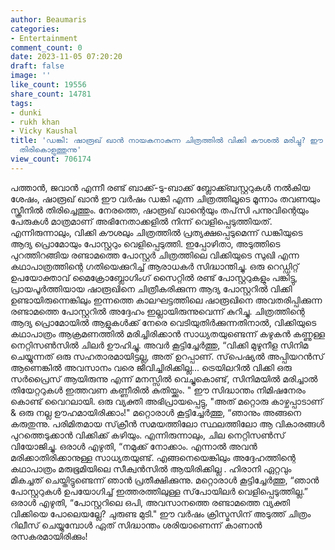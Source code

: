 ```yaml
---
author: Beaumaris
categories:
- Entertainment
comment_count: 0
date: 2023-11-05 07:20:20
draft: false
image: ''
like_count: 19556
share_count: 14781
tags:
- dunki
- rukh khan
- Vicky Kaushal
title: 'ഡങ്കി: ഷാരൂഖ് ഖാൻ നായകനാകുന്ന ചിത്രത്തിൽ വിക്കി കൗശൽ മരിച്ചു? ഈ പോസ്റ്റ് ഊഹാപോഹങ്ങൾക്ക്
  തിരികൊളുത്തുന്നു'
view_count: 706174
---
```


പത്താൻ, ജവാൻ എന്നീ രണ്ട് ബാക്ക്-ടു-ബാക്ക് ബ്ലോക്ക്ബസ്റ്ററുകൾ നൽകിയ ശേഷം, ഷാരൂഖ് ഖാൻ ഈ വർഷം ഡങ്കി എന്ന ചിത്രത്തിലൂടെ മൂന്നാം തവണയും സ്ക്രീനിൽ തിരിച്ചെത്തും. നേരത്തെ, ഷാരൂഖ് ഖാന്റെയും തപ്‌സി പന്നുവിന്റെയും പേരുകൾ മാത്രമാണ് അഭിനേതാക്കളിൽ നിന്ന് വെളിപ്പെടുത്തിയത്. എന്നിരുന്നാലും, വിക്കി കൗശലും ചിത്രത്തിൽ പ്രത്യക്ഷപ്പെടുമെന്ന് ഡങ്കിയുടെ ആദ്യ പ്രൊമോയും പോസ്റ്ററും വെളിപ്പെടുത്തി. ഇപ്പോഴിതാ, അടുത്തിടെ പുറത്തിറങ്ങിയ രണ്ടാമത്തെ പോസ്റ്റർ ചിത്രത്തിലെ വിക്കിയുടെ സുഖി എന്ന കഥാപാത്രത്തിന്റെ ഗതിയെക്കുറിച്ച് ആരാധകർ സിദ്ധാന്തിച്ചു. ഒരു റെഡ്ഡിറ്റ് ഉപയോക്താവ് മൈക്രോബ്ലോഗിംഗ് സൈറ്റിൽ രണ്ട് പോസ്റ്ററുകളും പങ്കിട്ടു, പ്രായപൂർത്തിയായ ഷാരൂഖിനെ ചിത്രീകരിക്കുന്ന ആദ്യ പോസ്റ്ററിൽ വിക്കി ഉണ്ടായിരുന്നെങ്കിലും ഇന്നത്തെ കാലഘട്ടത്തിലെ ഷാരൂഖിനെ അവതരിപ്പിക്കുന്ന രണ്ടാമത്തെ പോസ്റ്ററിൽ അദ്ദേഹം ഇല്ലായിരുന്നുവെന്ന് കുറിച്ചു. ചിത്രത്തിന്റെ ആദ്യ പ്രൊമോയിൽ ആളുകൾക്ക് നേരെ വെടിയുതിർക്കുന്നതിനാൽ, വിക്കിയുടെ കഥാപാത്രം ആക്രമണത്തിൽ മരിച്ചിരിക്കാൻ സാധ്യതയുണ്ടെന്ന് കഴുകൻ കണ്ണുള്ള നെറ്റിസൺസിൽ ചിലർ ഊഹിച്ചു. അവർ കൂട്ടിച്ചേർത്തു, “വിക്കി മുഴുനീള സിനിമ ചെയ്യുന്നത് ഒരു സഹതാരമായിട്ടല്ല, അത് ഉറപ്പാണ്. സ്‌പെഷ്യൽ അപ്പിയറൻസ് ആണെങ്കിൽ അവസാനം വരെ ജീവിച്ചിരിക്കില്ല... ട്രെയിലറിൽ വിക്കി ഒരു സർപ്രൈസ് ആയിരുന്നു എന്ന് മനസ്സിൽ വെച്ചുകൊണ്ട്, സിനിമയിൽ മരിച്ചാൽ തിയേറ്ററുകൾ ഇത്തവണ കണ്ണീരിൽ കുതിയ്ക്കും. " ഈ സിദ്ധാന്തം നിമിഷനേരം കൊണ്ട് വൈറലായി. ഒരു വ്യക്തി അഭിപ്രായപ്പെട്ടു, "അത് മറ്റൊരു കാഴ്ചപ്പാടാണ് & ഒരു നല്ല ഊഹമായിരിക്കാം!" മറ്റൊരാൾ കൂട്ടിച്ചേർത്തു, “ഞാനും അങ്ങനെ കരുതുന്നു. പരിമിതമായ സ്‌ക്രീൻ സമയത്തിലോ സ്ഥലത്തിലോ ആ വികാരങ്ങൾ പുറത്തെടുക്കാൻ വിക്കിക്ക് കഴിയും. എന്നിരുന്നാലും, ചില നെറ്റിസൺസ് വിയോജിച്ചു. ഒരാൾ എഴുതി, “നമുക്ക് നോക്കാം. എന്നാൽ അവൻ മരിക്കാതിരിക്കാനുള്ള സാധ്യതയുണ്ട്. എങ്ങനെയെങ്കിലും അദ്ദേഹത്തിന്റെ കഥാപാത്രം മരുഭൂമിയിലെ സീക്വൻസിൽ ആയിരിക്കില്ല . ഹിരാനി ഏറ്റവും മികച്ചത് ചെയ്തിട്ടുണ്ടെന്ന് ഞാൻ പ്രതീക്ഷിക്കുന്നു. മറ്റൊരാൾ കൂട്ടിച്ചേർത്തു, “ഞാൻ പോസ്റ്ററുകൾ ഉപയോഗിച്ച് ഇത്തരത്തിലുള്ള സ്‌പോയിലർ വെളിപ്പെടുത്തില്ല.” ഒരാൾ എഴുതി, “പോസ്റ്ററിലെ ഒപി, അവസാനത്തെ രണ്ടാമത്തെ വ്യക്തി വിക്കിയെ പോലെയല്ലേ? ചുരുണ്ട മുടി." ഈ വർഷം ക്രിസ്മസിന് അടുത്ത് ചിത്രം റിലീസ് ചെയ്യുമ്പോൾ ഏത് സിദ്ധാന്തം ശരിയാണെന്ന് കാണാൻ രസകരമായിരിക്കും!